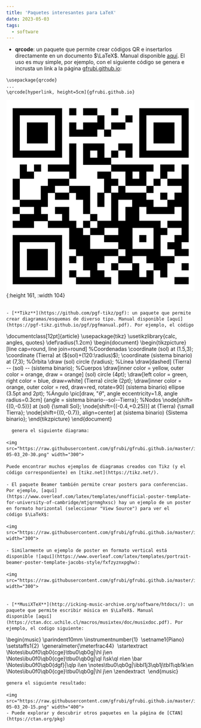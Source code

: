 ```yaml
---
title: 'Paquetes interesantes para LaTeX'
date: 2023-05-03
tags:
  - software
---
```

- **qrcode**: un paquete que permite crear códigos QR e insertarlos directamente en un documento $\LaTeX$. Manual disponible [aquí](https://ctan.dcc.uchile.cl/macros/latex/contrib/qrcode/qrcode.pdf). El uso es muy simple, por ejemplo, con el siguiente código se genera e incrusta un link a la página [gfrubi.github.io](https://gfrubi.github.io/):
```
\usepackage{qrcode}
...
\qrcode[hyperlink, height=5cm]{gfrubi.github.io}
```

![2023-05-03_21-07.png](https://raw.githubusercontent.com/gfrubi/gfrubi.github.io/master/images/2023-05-03_21-07.png){:height 161, :width 104}
```

- [**Tikz**](https://github.com/pgf-tikz/pgf): un paquete que permite crear diagramas/esquemas de diverso tipo. Manual disponible [aquí](https://pgf-tikz.github.io/pgf/pgfmanual.pdf). Por ejemplo, el código
```
\documentclass[12pt]{article}
\usepackage{tikz}
\usetikzlibrary{calc, angles, quotes}
\def\radius{1.2cm}
\begin{document}
    \begin{tikzpicture}[line cap=round, line join=round]
    %Coordenadas
    \coordinate (sol) at (1.5,3);
    \coordinate (Tierra) at ($(sol)+(120:\radius)$);
    \coordinate (sistema binario) at (7,3);
    %Órbita
    \draw (sol) circle (\radius);
    %Línea
    \draw[dashed] (Tierra) -- (sol) -- (sistema binario);
    %Cuerpos
    \draw[inner color = yellow, outer color = orange, draw = orange] (sol) circle (4pt);
    \draw[left color = green, right color = blue, draw=white] (Tierra) circle (2pt);
    \draw[inner color = orange, outer color = red, draw=red, rotate=90] (sistema binario) ellipse (3.5pt and 2pt);
    %Ángulo
    \pic[draw, "$\theta$", angle eccentricity=1.8, angle radius=0.3cm] {angle = sistema binario--sol--Tierra};
    %Nodos
    \node[shift={(0,-0.5)}] at (sol) {\small Sol};
    \node[shift={(-0.4,+0.25)}] at (Tierra) {\small Tierra};
    \node[shift={(0,-0.7)}, align=center] at (sistema binario) {Sistema binario};
\end{tikzpicture}
\end{document}
```
  genera el siguiente diagrama: 

<img src="https://raw.githubusercontent.com/gfrubi/gfrubi.github.io/master/images/2023-05-03_20-30.png" width="300">

Puede encontrar muchos ejemplos de diagramas creados con Tikz (y el código correspondiente) en [tikz.net](https://tikz.net/).

- El paquete Beamer también permite crear posters para conferencias. Por ejemplo, [aquí](https://www.overleaf.com/latex/templates/unofficial-poster-template-for-university-of-cambridge/mtjqrnmghxsc) hay un ejemplo de un poster en formato horizontal (seleccionar "View Source") para ver el código $\LaTeX$:

<img src="https://raw.githubusercontent.com/gfrubi/gfrubi.github.io/master/images/26516.jpeg" width="300">
	
- Similarmente un ejemplo de poster en formato vertical está disponible ![aquí](https://www.overleaf.com/latex/templates/portrait-beamer-poster-template-jacobs-style/fxfzyznxpghw):

<img src="https://raw.githubusercontent.com/gfrubi/gfrubi.github.io/master/images/2205.jpeg" width="300">


- [**MusiXTeX**](http://icking-music-archive.org/software/htdocs/): un paquete que permite escribir música en $\LaTeX$. Manual disponible [aquí](https://ctan.dcc.uchile.cl/macros/musixtex/doc/musixdoc.pdf). Por ejemplo, el codigo siguiente:
```
\begin{music}
    \parindent10mm
    \instrumentnumber{1} 
    \setname1{Piano} 
    \setstaffs1{2} 
    \generalmeter{\meterfrac44} 
    \startextract 
    \Notes\ibu0f0\qb0{cge}\tbu0\qb0g|\hl j\en
    \Notes\ibu0f0\qb0{cge}\tbu0\qb0g|\ql l\sk\ql n\en
    \bar
    \Notes\ibu0f0\qb0{dgf}|\qlp i\en
    \notes\tbu0\qb0g|\ibbl1j3\qb1j\tbl1\qb1k\en
    \Notes\ibu0f0\qb0{cge}\tbu0\qb0g|\hl j\en
    \zendextract 
\end{music}
```
genera el siguiente resultado: 

<img src="https://raw.githubusercontent.com/gfrubi/gfrubi.github.io/master/images/2023-05-03_20-15.png" width="400">
- Puede explorar y descubrir otros paquetes en la página de [CTAN](https://ctan.org/pkg)